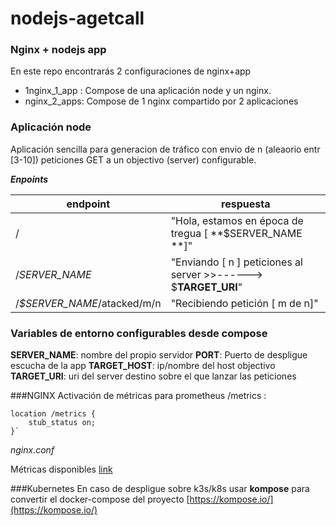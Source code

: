 # nodejs-agetcall
### Nginx + nodejs app

En este repo encontrarás 2 configuraciones de nginx+app

- 1nginx_1_app : Compose de una aplicación node y un nginx.
- nginx_2_apps: Compose de 1 nginx compartido por 2 aplicaciones

### Aplicación node
Aplicación sencilla para generacion de tráfico con  envio de n (aleaorio entr [3-10]) peticiones GET a un objectivo (server) configurable.

***Enpoints***

| endpoint  | respuesta |
| ------------- | ------------- |
| /   | "Hola, estamos en época de tregua  [ **$SERVER_NAME **]"  |
| /*SERVER_NAME*   | "Enviando [ n ] peticiones al server >>------> $**TARGET_URI**"  |
| /*$SERVER_NAME*/atacked/m/n  | "Recibiendo petición [ m de n]"  |

### Variables de entorno configurables desde compose

**SERVER_NAME**: nombre  del propio servidor
**PORT**: Puerto de despligue escucha de la app
**TARGET_HOST**: ip/nombre del host objectivo
**TARGET_URI**: uri del server destino sobre el que lanzar las peticiones


###NGINX
Activación de métricas para prometheus  /metrics :
```
location /metrics {
    stub_status on;
}`

```
*nginx.conf*

Métricas disponibles [link](https://docs.nginx.com/nginx-ingress-controller/logging-and-monitoring/prometheus/ "link")


###Kubernetes
En caso de despligue sobre k3s/k8s usar **kompose** para convertir el docker-compose del proyecto 
[https://kompose.io/](https://kompose.io/)



